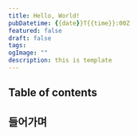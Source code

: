 ```yaml
---
title: Hello, World!
pubDatetime: {{date}}T{{time}}:00Z
featured: false
draft: false
tags:
ogImage: ""
description: this is template
---
```


## Table of contents

## 들어가며
